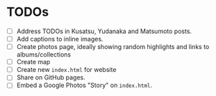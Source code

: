 # TODOs

- [ ] Address TODOs in Kusatsu, Yudanaka and Matsumoto posts.
- [ ] Add captions to inline images.
- [ ] Create photos page, ideally showing random highlights and links to albums/collections
- [ ] Create map
- [ ] Create new `index.html` for website
- [ ] Share on GitHub pages.
- [ ] Embed a Google Photos "Story" on `index.html`.
